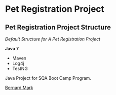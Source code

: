 # Pet Registration Project
## Pet Registration Project Structure

*Default Structure for A Pet Registration Project*

**Java 7**

* Maven
* Log4j
* TestNG

Java Project for SQA Boot Camp Program.

[Bernard Mark](http://sqasolution.com)
